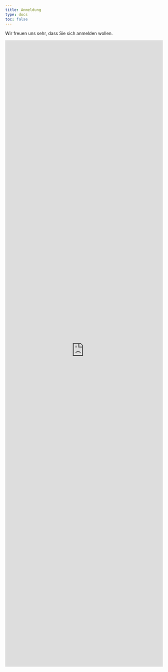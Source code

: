 ```yaml
---
title: Anmeldung
type: docs
toc: false
---
```


Wir freuen uns sehr, dass Sie sich anmelden wollen.


<iframe src="https://isst25.ilmenauer-schachverein.de/register/index.html" width="100%" height="2000px" style="border:0;" allowfullscreen="" loading="lazy" referrerpolicy="no-referrer-when-downgrade" scrolling="no"></iframe>